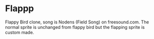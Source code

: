 # Flappp
Flappy Bird clone, song is Nodens (Field Song) on freesound.com. The normal sprite is unchanged from flappy bird but the flapping sprite is custom made.
